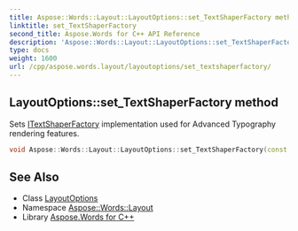 ```yaml
---
title: Aspose::Words::Layout::LayoutOptions::set_TextShaperFactory method
linktitle: set_TextShaperFactory
second_title: Aspose.Words for C++ API Reference
description: 'Aspose::Words::Layout::LayoutOptions::set_TextShaperFactory method. Sets ITextShaperFactory implementation used for Advanced Typography rendering features in C++.'
type: docs
weight: 1600
url: /cpp/aspose.words.layout/layoutoptions/set_textshaperfactory/
---
```

## LayoutOptions::set_TextShaperFactory method


Sets [ITextShaperFactory](../) implementation used for Advanced Typography rendering features.

```cpp
void Aspose::Words::Layout::LayoutOptions::set_TextShaperFactory(const System::SharedPtr<Aspose::Words::Shaping::ITextShaperFactory> &value)
```

## See Also

* Class [LayoutOptions](../)
* Namespace [Aspose::Words::Layout](../../)
* Library [Aspose.Words for C++](../../../)
